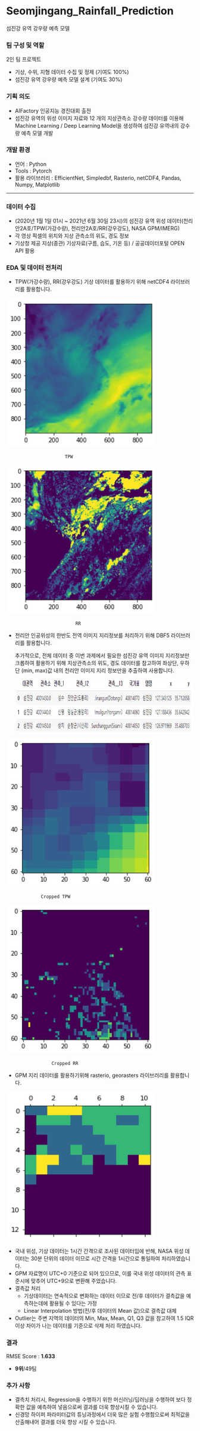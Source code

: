 # Seomjingang_Rainfall_Prediction
섬진강 유역 강우량 예측 모델 

### 팀 구성 및 역할

2인 팀 프로젝트

- 기상, 수위, 지형 데이터 수집 및 정제 (기여도 100%)
- 섬진강 유역 강우량 예측 모델 설계 (기여도 30%)

### **기획 의도**

- AIFactory 인공지능 경진대회 출전
- 섬진강 유역의 위성 이미지 자료와 12 개의 지상관측소 강수량 데이터를 이용해 Machine Learning / Deep Learning Model을 생성하여 섬진강 유역내의 강수량 예측 모델 개발

### 개발 환경

- 언어 : Python
- Tools : Pytorch
- 활용 라이브러리 : EfficientNet, Simpledbf, Rasterio, netCDF4, Pandas, Numpy, Matplotlib

---

### **데이터 수집**

- (2020년 1월 1일 01시 ~ 2021년 6월 30일 23시)의 섬진강 유역 위성 데이터(천리안2A호/TPW(가강수량), 천리안2A호/RR(강우강도), NASA GPM/IMERG)
- 각 영상 픽셀의 위치와 지상 관측소의 위도, 경도 정보
- 기상청 제공 지상(종관) 기상자료(구름, 습도, 기온 등) / 공공데이터포털 OPEN API 활용

### EDA 및 데이터 전처리

- TPW(가강수량), RR(강우강도) 기상 데이터를 활용하기 위해 netCDF4 라이브러리를 활용합니다.

<img src="images/eda_tpw.png"  width="400" height="400">

                          TPW

<img src="images/eda_rr.png"  width="400" height="400">

                              RR

- 천리안 인공위성의 한반도 전역 이미지 지리정보를 처리하기 위해 DBF5 라이브러리를 활용합니다.
    
    추가적으로, 전체 데이터 중 이번 과제에서 필요한 섬진강 유역 이미지 지리정보만 크롭하여 활용하기 위해 지상관측소의 위도, 경도 데이터를 참고하여 좌상단, 우하단 (min, max)값 내의 천리안 이미지 지리 정보만을 추출하여 사용합니다. 
    
    <img src="images/eda_minmax.png"  width="1200" height="140">
    

<img src="images/cropped_tpw.png"  width="400" height="400">

                 Cropped TPW

<img src="images/cropped_rr.png"  width="400" height="400">

                     Cropped RR

- GPM 지리 데이터를 활용하기위해 rasterio, georasters 라이브러리를 활용합니다.

<img src="images/rasterio.png"  width="400" height="400">

- 국내 위성, 기상 데이터는 1시간 간격으로 조사된 데이터임에 반해, NASA 위성 데이터는 30분 단위의 데이터 이므로 시간 간격을 1시간으로 통일하여 처리하였습니다.
- GPM 자료명이 UTC+0 기준으로 되어 있으므로, 이를 국내 위성 데이터의 관측 표준시에 맞추어 UTC+9으로 변환해 주었습니다.
- 결측값 처리
    - 기상데이터는 연속적으로 변화하는 데이터 이므로 전/후 데이터가 결측값을 예측하는데에 활용될 수 있다는 가정
    - Linear Interpolation 방법(전/후 데이터의 Mean 값)으로 결측값 대체
- Outlier는 주변 지역의 데이터의 Min, Max, Mean, Q1, Q3 값을 참고하여 1.5 IQR 이상 차이가 나는 데이터를 기준으로 삭제 처리 하였습니다.

### 결과

RMSE Score : **1.633**

- **9위**/49팀

### 추가 사항

- 결측치 처리시, Regression을 수행하기 위한 머신러닝/딥러닝을 수행하여 보다 정확한 값을 예측하여 넣음으로써 결과를 더욱 향상시킬 수 있습니다.
- 신경망 하이퍼 파라미터값의 튜닝과정에서 더욱 많은 실험 수행함으로써 최적값을 산출해내어 결과를 더욱 향상 시킬 수 있습니다.
